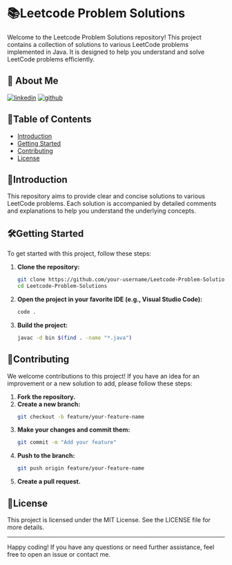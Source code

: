 # 📚Leetcode Problem Solutions

Welcome to the Leetcode Problem Solutions repository! This project contains a collection of solutions to various LeetCode problems implemented in Java. It is designed to help you understand and solve LeetCode problems efficiently.

## 🚀 About Me

[![linkedin](https://img.shields.io/badge/linkedin-0A66C2?style=for-the-badge&logo=linkedin&logoColor=white)](https://www.linkedin.com/apurva313)
[![github](https://img.shields.io/badge/github-181717?style=for-the-badge&logo=github&logoColor=white)](https://github.com/apurva313)

## 📑Table of Contents

- [Introduction](#introduction)
- [Getting Started](#getting-started)
- [Contributing](#contributing)
- [License](#license)

## 📖Introduction

This repository aims to provide clear and concise solutions to various LeetCode problems. Each solution is accompanied by detailed comments and explanations to help you understand the underlying concepts.

## 🛠️Getting Started

To get started with this project, follow these steps:

1. **Clone the repository:**
    ```sh
    git clone https://github.com/your-username/Leetcode-Problem-Solutions.git
    cd Leetcode-Problem-Solutions
    ```

2. **Open the project in your favorite IDE (e.g., Visual Studio Code):**
    ```sh
    code .
    ```

3. **Build the project:**
    ```sh
    javac -d bin $(find . -name "*.java")
    ```

## 🤝Contributing

We welcome contributions to this project! If you have an idea for an improvement or a new solution to add, please follow these steps:

1. **Fork the repository.**
2. **Create a new branch:**
    ```sh
    git checkout -b feature/your-feature-name
    ```
3. **Make your changes and commit them:**
    ```sh
    git commit -m "Add your feature"
    ```
4. **Push to the branch:**
    ```sh
    git push origin feature/your-feature-name
    ```
5. **Create a pull request.**

## 📜License

This project is licensed under the MIT License. See the LICENSE file for more details.

---

Happy coding! If you have any questions or need further assistance, feel free to open an issue or contact me.
